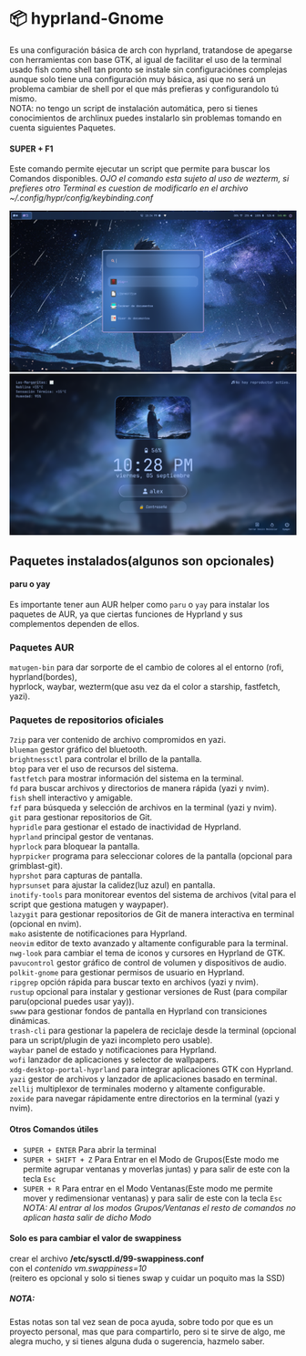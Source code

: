 # 📦 hyprland-Gnome

Es una configuración básica de arch con hyprland, tratandose de apegarse con herramientas con base
GTK, al igual de facilitar el uso de la terminal usado fish como shell tan pronto se instale sin
configuraciónes complejas aunque solo tiene una configuración muy básica, asi que no será un
problema cambiar de shell por el que más prefieras y configurandolo tú mismo.  
NOTA: no tengo un script de instalación automática, pero si tienes conocimientos de archlinux
puedes instalarlo sin problemas tomando en cuenta siguientes Paquetes.  

#### SUPER + F1
Este comando permite ejecutar un script que permite para buscar los Comandos disponibles.
*OJO el comando esta sujeto al uso de wezterm, si prefieres otro Terminal es cuestion de
modificarlo en el archivo ~/.config/hypr/config/keybinding.conf*  

![wofi](/capturas/Captura.png)  
![Captura de pantalla](/capturas/Pantalla_de_Bloqueo.png)  

## Paquetes instalados(algunos son opcionales)

#### paru o yay

Es importante tener aun AUR helper como `paru` o `yay` para instalar los paquetes de AUR, ya que
ciertas funciones de Hyprland y sus complementos dependen de ellos.

### Paquetes AUR
`matugen-bin` para dar sorporte de el cambio de colores al el entorno (rofi, hyprland(bordes),  
hyprlock, waybar, wezterm(que asu vez da el color a starship, fastfetch, yazi).  

### Paquetes de repositorios oficiales
`7zip` para ver contenido de archivo compromidos en yazi.  
`blueman` gestor gráfico del bluetooth.  
`brightnessctl` para controlar el brillo de la pantalla.  
`btop` para ver el uso de recursos del sistema.  
`fastfetch` para mostrar información del sistema en la terminal.  
`fd` para buscar archivos y directorios de manera rápida (yazi y nvim).  
`fish` shell interactivo y amigable.  
`fzf` para búsqueda y selección de archivos en la terminal (yazi y nvim).  
`git` para gestionar repositorios de Git.  
`hypridle` para gestionar el estado de inactividad de Hyprland.  
`hyprland` principal gestor de ventanas.  
`hyprlock` para bloquear la pantalla.  
`hyprpicker` programa para seleccionar colores de la pantalla (opcional para grimblast-git).  
`hyprshot` para capturas de pantalla.  
`hyprsunset` para ajustar la calidez(luz azul) en pantalla.  
`inotify-tools` para monitorear eventos del sistema de archivos (vital para el script que gestiona
matugen y waypaper).  
`lazygit` para gestionar repositorios de Git de manera interactiva en terminal (opcional en nvim).  
`mako` asistente de notificaciones para Hyprland.  
`neovim` editor de texto avanzado y altamente configurable para la terminal.  
`nwg-look` para cambiar el tema de iconos y cursores en Hyprland de GTK.  
`pavucontrol` gestor gráfico de control de volumen y dispositivos de audio.  
`polkit-gnome` para gestionar permisos de usuario en Hyprland.  
`ripgrep` opción rápida para buscar texto en archivos (yazi y nvim).  
`rustup` opcional para instalar y gestionar versiones de Rust (para compilar paru(opcional puedes
usar yay)).  
`swww` para gestionar fondos de pantalla en Hyprland con transiciones dinámicas.  
`trash-cli` para gestionar la papelera de reciclaje desde la terminal (opcional para un
script/plugin de yazi incompleto pero usable).  
`waybar` panel de estado y notificaciones para Hyprland.  
`wofi` lanzador de aplicaciones y selector de wallpapers.  
`xdg-desktop-portal-hyprland` para integrar aplicaciones GTK con Hyprland.  
`yazi` gestor de archivos y lanzador de aplicaciones basado en terminal.  
`zellij` multiplexor de terminales moderno y altamente configurable.  
`zoxide` para navegar rápidamente entre directorios en la terminal (yazi y nvim).

#### Otros Comandos útiles
* `SUPER + ENTER` Para abrir la terminal  
* `SUPER + SHIFT + Z` Para Entrar en el Modo de Grupos(Este modo me permite agrupar ventanas y
moverlas juntas) y para salir de este con la tecla `Esc`  
* `SUPER + R` Para entrar en el Modo Ventanas(Este modo me permite mover y redimensionar
ventanas) y para salir de este con la tecla `Esc`  
*NOTA: Al entrar al los modos Grupos/Ventanas el resto de comandos no aplican hasta salir de dicho
Modo*  

#### Solo es para cambiar el valor de swappiness
 crear el archivo **/etc/sysctl.d/99-swappiness.conf**  
 con el *contenido vm.swappiness=10*  
 (reitero es opcional y solo si tienes swap y cuidar un poquito mas la SSD)

##### NOTA:
Estas notas son tal vez sean de poca ayuda, sobre todo por que es un proyecto personal, mas que
para compartirlo, pero si te sirve de algo, me alegra mucho, y si tienes alguna duda o sugerencia,
hazmelo saber.


